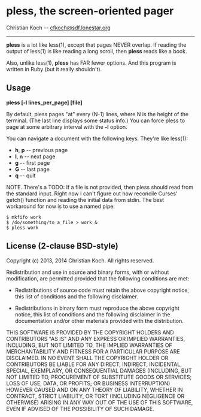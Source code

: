# pless, the screen-oriented pager

Christian Koch -- cfkoch@sdf.lonestar.org

----

**pless** is a lot like less(1), except that pages NEVER overlap. If reading
the output of less(1) is like reading a long scroll, then **pless** reads
like a book.

Also, unlike less(1), **pless** has FAR fewer options. And this program is
written in Ruby (but it really shouldn't).


## Usage

**pless [-l lines_per_page] [file]**

By default, pless pages "at" every (N-1) lines, where N is the height of the
terminal. (The last line displays some status info.) You can force pless to
page at some arbitrary interval with the **-l** option.

You can navigate a document with the following keys. They're like less(1):

  - **h**, **p** -- previous page
  - **l**, **n** -- next page
  - **g** -- first page
  - **G** -- last page
  - **q** -- quit


NOTE. There's a TODO: If a file is not provided, then pless should read
from the standard input. Right now I can't figure out how reconcile
Curses' getch() function and reading the initial data from stdin. The best
workaround for now is to use a named pipe:

    $ mkfifo work
    $ /do/something/to a_file > work &
    $ pless work


## License (2-clause BSD-style)

Copyright (c) 2013, 2014 Christian Koch.
All rights reserved.

Redistribution and use in source and binary forms, with or without
modification, are permitted provided that the following conditions are met:

  - Redistributions of source code must retain the above copyright notice,
    this list of conditions and the following disclaimer.

  - Redistributions in binary form must reproduce the above copyright
    notice, this list of conditions and the following disclaimer in the
    documentation and/or other materials provided with the distribution.

THIS SOFTWARE IS PROVIDED BY THE COPYRIGHT HOLDERS AND CONTRIBUTORS "AS IS"
AND ANY EXPRESS OR IMPLIED WARRANTIES, INCLUDING, BUT NOT LIMITED TO, THE
IMPLIED WARRANTIES OF MERCHANTABILITY AND FITNESS FOR A PARTICULAR PURPOSE
ARE DISCLAIMED. IN NO EVENT SHALL THE COPYRIGHT HOLDER OR CONTRIBUTORS BE
LIABLE FOR ANY DIRECT, INDIRECT, INCIDENTAL, SPECIAL, EXEMPLARY, OR
CONSEQUENTIAL DAMAGES (INCLUDING, BUT NOT LIMITED TO, PROCUREMENT OF
SUBSTITUTE GOODS OR SERVICES; LOSS OF USE, DATA, OR PROFITS; OR BUSINESS
INTERRUPTION) HOWEVER CAUSED AND ON ANY THEORY OF LIABILITY, WHETHER IN
CONTRACT, STRICT LIABILITY, OR TORT (INCLUDING NEGLIGENCE OR OTHERWISE)
ARISING IN ANY WAY OUT OF THE USE OF THIS SOFTWARE, EVEN IF ADVISED OF THE
POSSIBILITY OF SUCH DAMAGE.
